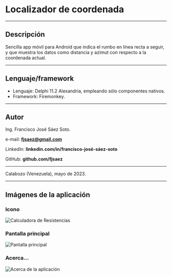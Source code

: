 ﻿# Localizador de coordenada

---

## Descripción

Sencilla app móvil para Android que indica el rumbo en línea recta a seguir, y que muestra los datos como distancia y azimut con respecto a la coordenada actual.


---

## Lenguaje/framework

* Lenguaje: Delphi 11.2 Alexandria, empleando sólo componentes nativos.
* Framework: Firemonkey.

---

## Autor

Ing. Francisco José Sáez Soto.

e-mail: **fjsaez@gmail.com**

LinkedIn: **linkedin.com/in/francisco-josé-sáez-soto**

GitHub: **github.com/fjsaez**

---

Calabozo (Venezuela), mayo de 2023.

---

## Imágenes de la aplicación

### Icono

![Calculadora de Resistencias](Imagen/GPS_96px_pant.png)

### Pantalla principal

![Pantalla principal](Imagen/pant_ppal.png)

### Acerca...

![Acerca de la aplicación](Imagen/pant_acerca.png)
